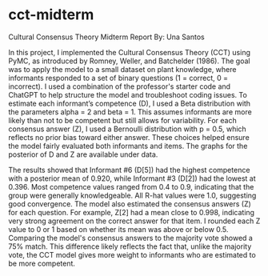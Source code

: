 # cct-midterm
Cultural Consensus Theory Midterm Report
By: Una Santos

In this project, I implemented the Cultural Consensus Theory (CCT) using PyMC, as introduced by Romney, Weller, and Batchelder (1986). The goal was to apply the model to a small dataset on plant knowledge, where informants responded to a set of binary questions (1 = correct, 0 = incorrect). I used a combination of 
the professor's starter code and ChatGPT to help structure the model and troubleshoot coding issues. To estimate each informant’s competence (D), I used a Beta distribution with the
parameters alpha = 2 and beta = 1. This assumes informants are more likely than not to be competent but still allows for variability. For each consensus answer (Z), I used a Bernoulli distribution with p = 0.5, which reflects no prior bias toward either answer. These choices helped ensure the model fairly evaluated 
both informants and items. The graphs for the posterior of D and Z are available under data.

The results showed that Informant #6 (D[5]) had the highest competence with a posterior mean of 0.920, while Informant #3 (D[2]) had the lowest at 0.396. Most competence values ranged from 0.4 to 0.9, indicating that the group were generally knowledgeable. All R-hat values were 1.0, suggesting good convergence. The model also estimated the consensus answers (Z) for each question. For example, Z[2] had a mean close to 0.998, indicating very strong agreement on the correct answer for that item. I rounded each Z value to 0 or 1 based on whether its mean was above or below 0.5. Comparing the model's consensus answers to the majority vote showed a 75% match. This difference likely reflects the fact that, unlike the majority vote, the CCT model gives more weight to informants who are estimated to be more competent.

